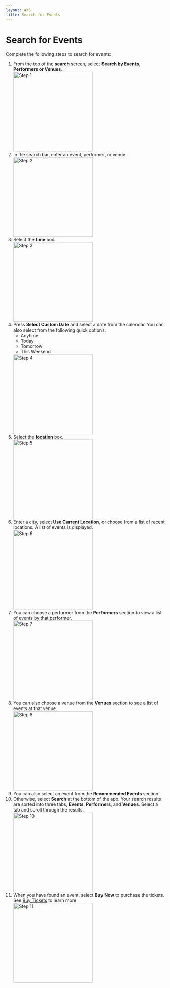 ```yaml
---
layout: AXS
title: Search for Events
---
```

# Search for Events

Complete the following steps to search for events:

<ol>
    <li>From the top of the <strong>search</strong> screen, select <strong>Search by Events, Performers or Venues</strong>.</li>
    <img src="{{ site.baseurl }}/AXS/pictures/search_for_events/search_for_events_step_1.jpg"
    alt="Step 1" width="250"/>
    <li>In the search bar, enter an event, performer, or venue.</li>
    <img src="{{ site.baseurl }}/AXS/pictures/search_for_events/search_for_events_step_2.jpg"
    alt="Step 2" width="250"/>
    <li>Select the <strong>time</strong> box.</li>
    <img src="{{ site.baseurl }}/AXS/pictures/search_for_events/search_for_events_step_3.jpg"
    alt="Step 3" width="250"/>
    <li>Press <strong>Select Custom Date</strong> and select a date from the calendar. You can also select from the following quick options:
        <ul>
            <li>Anytime</li>
            <li>Today</li>
            <li>Tomorrow</li>
            <li>This Weekend</li>
        </ul>
    </li>
    <img src="{{ site.baseurl }}/AXS/pictures/search_for_events/search_for_events_step_4.jpg"
    alt="Step 4" width="250"/>
    <li>Select the <strong>location</strong> box.</li>
    <img src="{{ site.baseurl }}/AXS/pictures/search_for_events/search_for_events_step_5.jpg"
    alt="Step 5" width="250"/>
    <li>Enter a city, select <strong>Use Current Location</strong>, or choose from a list of recent locations. A list of events is displayed.</li>
    <img src="{{ site.baseurl }}/AXS/pictures/search_for_events/search_for_events_step_6.jpg"
    alt="Step 6" width="250"/>
    <li>You can choose a performer from the <strong>Performers</strong> section to view a list of events by that performer.</li>
    <img src="{{ site.baseurl }}/AXS/pictures/search_for_events/search_for_events_step_7.jpg"
    alt="Step 7" width="250"/>
    <li>You can also choose a venue from the <strong>Venues</strong> section to see a list of events at that venue.</li>
    <img src="{{ site.baseurl }}/AXS/pictures/search_for_events/search_for_events_step_8.jpg"
    alt="Step 8" width="250"/>
    <li>You can also select an event from the <strong>Recommended Events</strong> section.</li>
    <li>Otherwise, select <strong>Search</strong> at the bottom of the app. Your search results are sorted into three tabs, <strong>Events</strong>, <strong>Performers</strong>, and <strong>Venues</strong>. Select a tab and scroll through the results.</li>
    <img src="{{ site.baseurl }}/AXS/pictures/search_for_events/search_for_events_step_10.jpg"
    alt="Step 10" width="250"/>
    <li>When you have found an event, select <strong>Buy Now</strong> to purchase the tickets. See <a href="{{ site.baseurl }}/AXS/buy_tickets">Buy Tickets</a> to learn more.</li>
    <img src="{{ site.baseurl }}/AXS/pictures/search_for_events/search_for_events_step_11.jpg"
    alt="Step 11" width="250"/>
</ol>
